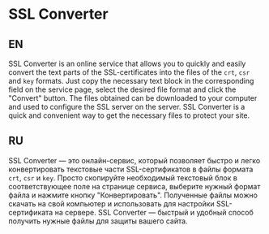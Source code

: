 # SSL Converter

## EN

SSL Converter is an online service that allows you to quickly and easily convert the text parts of the SSL-certificates into the files of the `crt`, `csr` and `key` formats. Just copy the necessary text block in the corresponding field on the service page, select the desired file format and click the "Convert" button. The files obtained can be downloaded to your computer and used to configure the SSL server on the server. SSL Converter is a quick and convenient way to get the necessary files to protect your site.

## RU

SSL Converter — это онлайн-сервис, который позволяет быстро и легко конвертировать текстовые части SSL-сертификатов в файлы формата `crt`, `csr` и `key`. Просто скопируйте необходимый текстовый блок в соответствующее поле на странице сервиса, выберите нужный формат файла и нажмите кнопку "Конвертировать". Полученные файлы можно скачать на свой компьютер и использовать для настройки SSL-сертификата на сервере. SSL Converter — быстрый и удобный способ получить нужные файлы для защиты вашего сайта.
